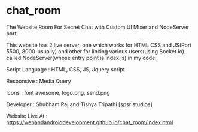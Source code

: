 # chat_room
The Website Room For Secret Chat with Custom UI Mixer and NodeServer port.

This website has 2 live server, one which works for HTML CSS and JS(Port 5500, 8000-usually) and other for linking various users(using Socket.io) called NodeServer(whose entry point is index.js) in my code.

Script Language : HTML, CSS, JS, Jquery script

Responsive : Media Query

Icons : font awesome, logo.png, send.png

Developer : Shubham Raj and Tishya Tripathi [spsr studios]

Website Live At :  https://webandandroiddevelopment.github.io/chat_room/index.html
